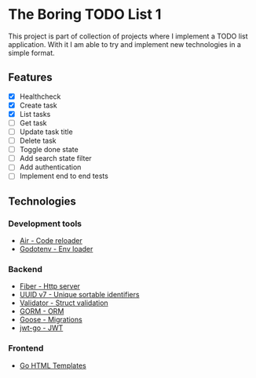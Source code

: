 # The Boring TODO List 1
This project is part of collection of projects where I implement a TODO list application.
With it I am able to try and implement new technologies in a simple format.

## Features
- [X] Healthcheck
- [X] Create task
- [X] List tasks
- [ ] Get task
- [ ] Update task title
- [ ] Delete task
- [ ] Toggle done state
- [ ] Add search state filter
- [ ] Add authentication
- [ ] Implement end to end tests

## Technologies
### Development tools
- [Air - Code reloader](https://github.com/cosmtrek/air)
- [Godotenv - Env loader](https://github.com/joho/godotenv)

### Backend
- [Fiber - Http server](https://github.com/gofiber/fiber)
- [UUID v7 - Unique sortable identifiers](https:///github.com/google/uuid)
- [Validator - Struct validation](https://github.com/go-playground/validator)
- [GORM - ORM](https://github.com/go-gorm/gorm)
- [Goose - Migrations](https://github.com/pressly/goose)
- [jwt-go - JWT](https://github.com/golang-jwt/jwt)

### Frontend
- [Go HTML Templates](https://docs.gofiber.io/template/html_v2.x.x/html)
